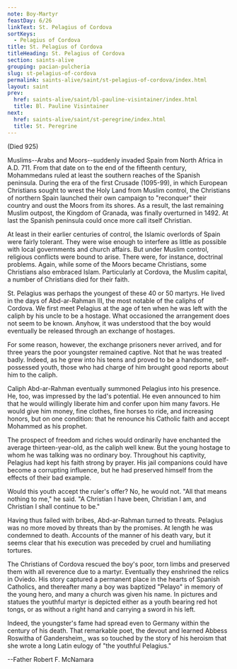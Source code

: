 ```yaml
---
note: Boy-Martyr
feastDay: 6/26
linkText: St. Pelagius of Cordova
sortKeys:
  - Pelagius of Cordova
title: St. Pelagius of Cordova
titleHeading: St. Pelagius of Cordova
section: saints-alive
grouping: pacian-pulcheria
slug: st-pelagius-of-cordova
permalink: saints-alive/saint/st-pelagius-of-cordova/index.html
layout: saint
prev:
  href: saints-alive/saint/bl-pauline-visintainer/index.html
  title: Bl. Pauline Visintainer
next:
  href: saints-alive/saint/st-peregrine/index.html
  title: St. Peregrine
---
```

(Died 925)

Muslims--Arabs and Moors--suddenly invaded Spain from North Africa in A.D. 711. From that date on to the end of the fifteenth century, Mohammedans ruled at least the southern reaches of the Spanish peninsula. During the era of the first Crusade (1095-99), in which European Christians sought to wrest the Holy Land from Muslim control, the Christians of northern Spain launched their own campaign to "reconquer" their country and oust the Moors from its shores. As a result, the last remaining Muslim outpost, the Kingdom of Granada, was finally overturned in 1492. At last the Spanish peninsula could once more call itself Christian.

At least in their earlier centuries of control, the Islamic overlords of Spain were fairly tolerant. They were wise enough to interfere as little as possible with local governments and church affairs. But under Muslim control, religious conflicts were bound to arise. There were, for instance, doctrinal problems. Again, while some of the Moors became Christians, some Christians also embraced Islam. Particularly at Cordova, the Muslim capital, a number of Christians died for their faith.

St. Pelagius was perhaps the youngest of these 40 or 50 martyrs. He lived in the days of Abd-ar-Rahman III, the most notable of the caliphs of Cordova. We first meet Pelagius at the age of ten when he was left with the caliph by his uncle to be a hostage. What occasioned the arrangement does not seem to be known. Anyhow, it was understood that the boy would eventually be released through an exchange of hostages.

For some reason, however, the exchange prisoners never arrived, and for three years the poor youngster remained captive. Not that he was treated badly. Indeed, as he grew into his teens and proved to be a handsome, self-possessed youth, those who had charge of him brought good reports about him to the caliph.

Caliph Abd-ar-Rahman eventually summoned Pelagius into his presence. He, too, was impressed by the lad's potential. He even announced to him that he would willingly liberate him and confer upon him many favors. He would give him money, fine clothes, fine horses to ride, and increasing honors, but on one condition: that he renounce his Catholic faith and accept Mohammed as his prophet.

The prospect of freedom and riches would ordinarily have enchanted the average thirteen-year-old, as the caliph well knew. But the young hostage to whom he was talking was no ordinary boy. Throughout his captivity, Pelagius had kept his faith strong by prayer. His jail companions could have become a corrupting influence, but he had preserved himself from the effects of their bad example.

Would this youth accept the ruler's offer? No, he would not. "All that means nothing to me," he said. "A Christian I have been, Christian I am, and Christian I shall continue to be."

Having thus failed with bribes, Abd-ar-Rahman turned to threats. Pelagius was no more moved by threats than by the promises. At length he was condemned to death. Accounts of the manner of his death vary, but it seems clear that his execution was preceded by cruel and humiliating tortures.

The Christians of Cordova rescued the boy's poor, torn limbs and preserved them with all reverence due to a martyr. Eventually they enshrined the relics in Oviedo. His story captured a permanent place in the hearts of Spanish Catholics, and thereafter many a boy was baptized "Pelayo" in memory of the young hero, and many a church was given his name. In pictures and statues the youthful martyr is depicted either as a youth bearing red hot tongs, or as without a right hand and carrying a sword in his left.

Indeed, the youngster's fame had spread even to Germany within the century of his death. That remarkable poet, the devout and learned Abbess Roswitha of Gandersheim,, was so touched by the story of his heroism that she wrote a long Latin eulogy of "the youthful Pelagius."

\--Father Robert F. McNamara
